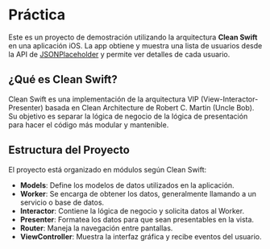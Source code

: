 # Práctica

Este es un proyecto de demostración utilizando la arquitectura **Clean Swift** en una aplicación iOS. La app obtiene y muestra una lista de usuarios desde la API de [JSONPlaceholder](https://jsonplaceholder.typicode.com/users) y permite ver detalles de cada usuario.

## ¿Qué es Clean Swift?

Clean Swift es una implementación de la arquitectura VIP (View-Interactor-Presenter) basada en Clean Architecture de Robert C. Martin (Uncle Bob). Su objetivo es separar la lógica de negocio de la lógica de presentación para hacer el código más modular y mantenible.

## Estructura del Proyecto

El proyecto está organizado en módulos según Clean Swift:

- **Models**: Define los modelos de datos utilizados en la aplicación.
- **Worker**: Se encarga de obtener los datos, generalmente llamando a un servicio o base de datos.
- **Interactor**: Contiene la lógica de negocio y solicita datos al Worker.
- **Presenter**: Formatea los datos para que sean presentables en la vista.
- **Router**: Maneja la navegación entre pantallas.
- **ViewController**: Muestra la interfaz gráfica y recibe eventos del usuario.
